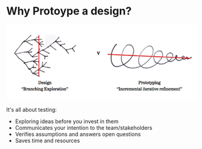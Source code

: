 <!-- TITLE: Prototyping -->

# Why Protoype a design?
![Why Prototype](/uploads/why-prototype.png "Why Prototype")

It's all about testing:
* Exploring ideas before you invest in them
* Communicates your intention to the team/stakeholders
* Verifies assumptions and answers open questions
* Saves time and resources
